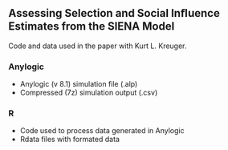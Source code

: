 ## Assessing Selection and Social Inﬂuence Estimates from the SIENA Model

Code and data used in the paper with Kurt L. Kreuger.


### Anylogic
 - Anylogic (v 8.1) simulation file (.alp)
 - Compressed (7z) simulation output (.csv)

### R
 - Code used to process data generated in Anylogic
 - Rdata files with formated data
